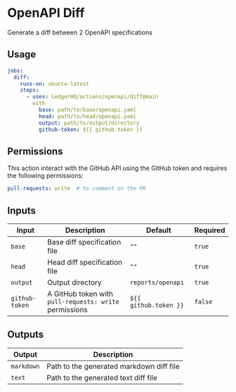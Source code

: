 # OpenAPI Diff

Generate a diff between 2 OpenAPI specifications

## Usage

```yaml
jobs:
  diff:
    runs-on: ubuntu-latest
    steps:
      - uses: LedgerHQ/actions/openapi/diff@main
        with
          base: path/to/base/openapi.yaml
          head: path/to/head/openapi.yaml
          output: path/to/output/directory
          github-token: ${{ github.token }}
```

## Permissions

This action interact with the GitHub API using the GitHub token and requires the following permissions:

```yaml
pull-requests: write  # to comment on the PR
```

## Inputs

| Input | Description | Default | Required |
|-------|-------------|---------|----------|
| `base` | Base diff specification file | `""` | `true` |
| `head` | Head diff specification file | `""` | `true` |
| `output` | Output directory | `reports/openapi` | `true` |
| `github-token` | A GitHub token with `pull-requests: write` permissions | `${{ github.token }}` | `false` |

## Outputs

| Output | Description |
|--------|-------------|
| `markdown` | Path to the generated markdown diff file |
| `text` | Path to the generated text diff file |

